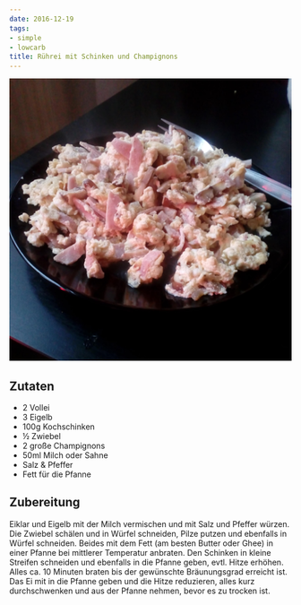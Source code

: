 ```yaml
---
date: 2016-12-19
tags:
- simple
- lowcarb
title: Rührei mit Schinken und Champignons
---
```


![](/img/ruehrei-mit-schinken-und-champignons.jpg)

## Zutaten
- 2     Vollei
- 3     Eigelb
- 100g  Kochschinken
- ½     Zwiebel
- 2     große Champignons
- 50ml  Milch oder Sahne
- Salz & Pfeffer
- Fett für die Pfanne

## Zubereitung
Eiklar und Eigelb mit der Milch vermischen und mit Salz und Pfeffer würzen.
Die Zwiebel schälen und in Würfel schneiden, Pilze putzen und ebenfalls in Würfel schneiden. Beides mit dem Fett (am besten Butter oder Ghee) in einer Pfanne bei mittlerer Temperatur anbraten. Den Schinken in kleine Streifen schneiden und ebenfalls in die Pfanne geben, evtl. Hitze erhöhen.
Alles ca. 10 Minuten braten bis der gewünschte Bräunungsgrad erreicht ist. Das Ei mit in die Pfanne geben und die Hitze reduzieren, alles kurz durchschwenken und aus der Pfanne nehmen, bevor es zu trocken ist.
